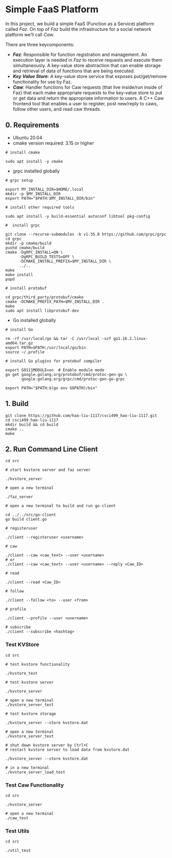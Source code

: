 # Simple FaaS Platform

In this project, we build a simple FaaS (Function as a Service) platform called *Faz*. On top of *Faz* build the infrastructure for a social network platform we’ll call *Caw*.

There are three keycomponents:
* ***Faz***: Responsible for function registration and management. An execution layer is needed in *Faz* to receive requests and execute them simultaneously. A key-value store abstraction that can enable storage and retrieval of data of functions that are being executed.
* ***Key Value Store***: A key-value store service that exposes put/get/remove functionality for use by Faz.
* ***Caw***: Handler functions for Caw requests (that live inside/run inside of Faz) that each make appropriate requests to the key-value store to put or get data and return the appropriate information to users. A C++ Caw frontend tool that enables a user to register, post new/reply to caws, follow other users, and read caw threads.

## 0. Requirements
* Ubuntu 20.04
* cmake version required: 3.15 or higher
```
# install cmake

sudo apt install -y cmake
```
* grpc installed globally
```
# grpc setup

export MY_INSTALL_DIR=$HOME/.local
mkdir -p $MY_INSTALL_DIR
export PATH="$PATH:$MY_INSTALL_DIR/bin"

# install other required tools

sudo apt install -y build-essential autoconf libtool pkg-config

#  install grpc

git clone --recurse-submodules -b v1.35.0 https://github.com/grpc/grpc
cd grpc
mkdir -p cmake/build
pushd cmake/build
cmake -DgRPC_INSTALL=ON \
      -DgRPC_BUILD_TESTS=OFF \
      -DCMAKE_INSTALL_PREFIX=$MY_INSTALL_DIR \
      ../..
make
make install
popd

# install protobuf

cd grpc/third_party/protobuf/cmake
cmake -DCMAKE_PREFIX_PATH=$MY_INSTALL_DIR .
make
sudo apt install libprotobuf-dev
```
* Go installed globally

```
# install Go

rm -rf /usr/local/go && tar -C /usr/local -xzf go1.16.2.linux-amd64.tar.gz
export PATH=$PATH:/usr/local/go/bin
source ~/.profile

# install Go plugins for protobuf compiler

export GO111MODULE=on  # Enable module mode
go get google.golang.org/protobuf/cmd/protoc-gen-go \
       google.golang.org/grpc/cmd/protoc-gen-go-grpc

export PATH="$PATH:$(go env GOPATH)/bin"

```

## 1. Build
```
git clone https://github.com/hao-liu-1117/csci499_hao-liu-1117.git
cd csci499_hao-liu-1117
mkdir build && cd build
cmake ..
make
```

## 2. Run Command Line Client
```
cd src

# start kvstore server and faz server

./kvstore_server

# open a new terminal

./faz_server

# open a new terminal to build and run go-client

cd ../../src/go-client
go build client.go

# registeruser

./client --registeruser <username>

# caw

./client --caw <caw_text> --user <username>
# or
./client --caw <caw_text> --user <username> --reply <Caw_ID>

# read

./client --read <Caw_ID>

# follow

./client --follow <to> --user <from>

# profile

./client --profile --user <username>

# subscribe
./client --subscribe <hashtag>
```

### Test KVStore
```
cd src

# test kvstore functionality

./kvstore_test
```
```
# test kvstore server

./kvstore_server

# open a new terminal
./kvstore_server_test
```
```
# test kvstore storage

./kvstore_server --store kvstore.dat

# open a new terminal
./kvstore_server_test

# shut down kvstore server by Ctrl+C
# restart kvstore server to load data from kvstore.dat

./kvstore_server --store kvstore.dat

# in a new terminal
./kvstore_server_load_test
```

### Test Caw Functionality
```
cd src

./kvstore_server

# open a new terminal
./caw_test
```

### Test Utils
```
cd src

./util_test
```
